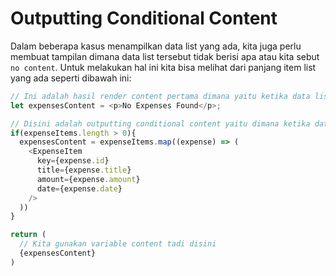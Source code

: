 # Outputting Conditional Content

Dalam beberapa kasus menampilkan data list yang ada, kita juga perlu membuat tampilan dimana data list tersebut tidak berisi apa atau kita sebut `no content`. Untuk melakukan hal ini kita bisa melihat dari panjang item list yang ada seperti dibawah ini:

```js
// Ini adalah hasil render content pertama dimana yaitu ketika data list nya kosong
let expensesContent = <p>No Expenses Found</p>;

// Disini adalah outputting conditional content yaitu dimana ketika datanya ada isinya
if(expenseItems.length > 0){
  expensesContent = expenseItems.map((expense) => (
    <ExpenseItem
      key={expense.id}
      title={expense.title}
      amount={expense.amount}
      date={expense.date}
    />
  ))
}

return (
  // Kita gunakan variable content tadi disini
  {expensesContent}
)
```